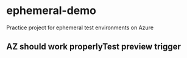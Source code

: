 # ephemeral-demo
 Practice project for ephemeral test environments on Azure
## AZ should work properlyTest preview trigger
